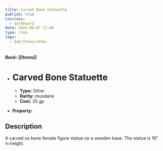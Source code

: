 ```yaml
---
title: Carved Bone Statuette
publish: true
cssclass:
  - dashboard
date: 2024-06-07 12:00
type: item
tags:
  - DnD/Items/other
---
```


##### Back: [[Items]]

- # Carved Bone Statuette

    - **Type:** Other
    - **Rarity:** mundane
    - **Cost:** 25 gp
- **Property:** 



## Description 

A carved ox bone female figure statue on a wooden base. The statue is 16" in height.
